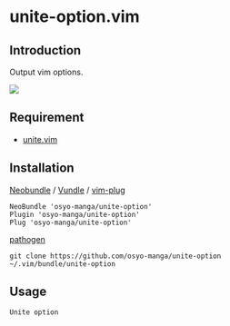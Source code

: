 # unite-option.vim

## Introduction

Output vim options.

![](https://i.gyazo.com/ba98f3a8c1856c236d526115b7ea373b.png)

## Requirement

* [unite.vim](https://github.com/Shougo/unite.vim)

## Installation

[Neobundle](https://github.com/Shougo/neobundle.vim) / [Vundle](https://github.com/gmarik/Vundle.vim) / [vim-plug](https://github.com/junegunn/vim-plug)

```vim
NeoBundle 'osyo-manga/unite-option'
Plugin 'osyo-manga/unite-option'
Plug 'osyo-manga/unite-option'
```

[pathogen](https://github.com/tpope/vim-pathogen)

```
git clone https://github.com/osyo-manga/unite-option ~/.vim/bundle/unite-option
```

## Usage

```vim
Unite option
```

